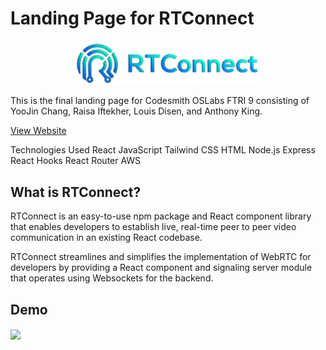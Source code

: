 # Landing Page for RTConnect

<p align="center">
	<img src='https://github.com/oslabs-beta/RTConnect/blob/main/assets/RTConnect-logo-transparent.png' alt="logo" width="300">
	<br>
</p>

This is the final landing page for Codesmith OSLabs FTRI 9 consisting of YooJin Chang, Raisa Iftekher, Louis Disen, and Anthony King.

[View Website](https://www.rtconnect.org/)

Technologies Used
React
JavaScript
Tailwind CSS
HTML
Node.js
Express
React Hooks
React Router
AWS

## <a name="what"/> What is RTConnect?

RTConnect is an easy-to-use npm package and React component library that enables developers to establish live, real-time peer to peer video communication in an existing React codebase. 

RTConnect streamlines and simplifies the implementation of WebRTC for developers by providing a React component and signaling server module that operates using Websockets for the backend. 

## <a name="demo"/> Demo
<img align="center" src='https://github.com/oslabs-beta/RTConnect/blob/main/assets/RTConnect-demo.gif'>
